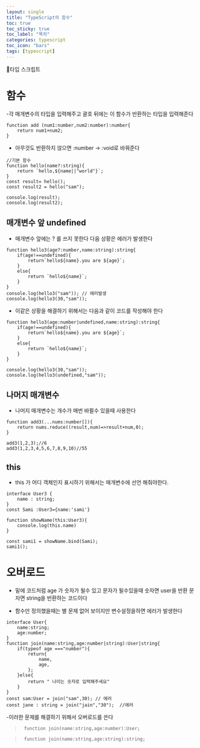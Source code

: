 ```yaml
---
layout: single
title: "TypeScript의 함수"
toc: true
toc_sticky: true
toc_label: "목차"
categories: typescript
toc_icon: "bars"
tags: [typescript]
---
```


📘타입 스크립트

# 함수

-각 매개변수의 타입을 입력해주고 괄호 뒤에는 이 함수가 반환하는 타입을 입력해준다

```
function add (num1:number,num2:number):number{ 
    return num1+num2;
}
```

- 아무것도 반환하지 않으면 :number -> :void로 바꿔준다

```
//기본 함수
function hello(name?:string){
    return `hello,${name||"world"}`;
}
const result= hello();
const result2 = hello("sam");

console.log(result);
console.log(result2);
```

## 매개변수 앞 undefined
- 매개변수 앞에는 ? 를 쓰지 못한다 다음 상황은 에러가 발생한다

```
function hello3(age?:number,name:string):string{
    if(age!==undefined){
        return`hello${name}.you are ${age}`;
    }
    else{
        return `hello${name}`;
    }
}
console.log(hello3("sam")); // 에러발생
console.log(hello3(30,"sam"));
```

- 이같은 상황을 해결하기 위해서는 다음과 같이 코드를 작성해야 한다

```
function hello3(age:number|undefined,name:string):string{
    if(age!==undefined){
        return`hello${name}.you are ${age}`;
    }
    else{
        return `hello${name}`;
    }
}

console.log(hello3(30,"sam"));
console.log(hello3(undefined,"sam"));
```

## 나머지 매개변수
- 나머지 매개변수는 개수가 매번 바뀔수 있을때 사용한다 

```
function add3(...nums:number[]){
    return nums.reduce((result,num)=>result+num,0);
}

add3(1,2,3);//6
add3(1,2,3,4,5,6,7,8,9,10)//55
```

## this
- this 가 어디 객체인지 표시하기 위해서는 매개변수에 선언 해줘야한다.

```
interface User3 {
    name : string;
}
const Sami :User3={name:'sami'}

function showName(this:User3){
    console.log(this.name)
}

const sami1 = showName.bind(Sami);
sami1();
```

# 오버로드
- 밑에 코드처럼 age 가 숫자가 될수 있고 문자가 될수있을때 숫자면 user을 반환 문자면 string을 반환하는 코드이다

- 함수만 정의했을때는 별 문제 없어 보이지만 변수설정을하면 에러가 발생한다

```
interface User{
    name:string;
    age:number;
}
function join(name:string,age:number|string):User|string{
    if(typeof age ==="number"){
        return{
            name,
            age,
        };
    }else{
        return " 나이는 숫자로 입력해주세요"
    }
}
const sam:User = join("sam",30); // 에러
const jane : string = join("jain","30");  //에러
```

-이러한 문제를 해결하기 위해서 오버로드를 쓴다



>``` function join(name:string,age:number):User;```

>``` function join(name:string,age:string):string;```